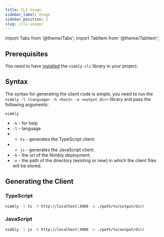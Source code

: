 ```yaml
---
title: CLI Usage
sidebar_label: Usage
sidebar_position: 2
slug: /cli-usage/
---
```


import Tabs from '@theme/Tabs';
import TabItem from '@theme/TabItem';

## Prerequisites

You need to have [installed](cli-installation.md) the `nimbly-cli` library in your project.

## Syntax

The syntax for generating the client code is simple, you need to run the `nimbly -l <language> -h <host> -o <output_dir>` library and pass the following arguments:

`nimbly`
- `-h` - for help
- `-l` - language
- - `ts` - generates the TypeScript client.
- - `js` - generates the JavaScript client.
- `-h` - the url of the Nimbly deployment.
- `-o` - the path of the directory (existing or new) in which the client files will be stored.

## Generating the Client

### TypeScript

```sh
nimbly -l ts -h http://localhost:3000 -o ./path/to/output/dir/
```

### JavaScript

```sh
nimbly -l js -h http://localhost:3000 -o ./path/to/output/dir/
```